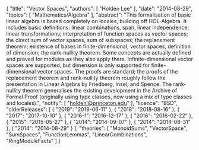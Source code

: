 {
    "title": "Vector Spaces",
    "authors": [
        "Holden Lee"
    ],
    "date": "2014-08-29",
    "topics": [
        "Mathematics/Algebra"
    ],
    "abstract": "This formalisation of basic linear algebra is based completely on locales, building off HOL-Algebra. It includes basic definitions: linear combinations, span, linear independence; linear transformations; interpretation of function spaces as vector spaces; the direct sum of vector spaces, sum of subspaces; the replacement theorem; existence of bases in finite-dimensional; vector spaces, definition of dimension; the rank-nullity theorem. Some concepts are actually defined and proved for modules as they also apply there. Infinite-dimensional vector spaces are supported, but dimension is only supported for finite-dimensional vector spaces. The proofs are standard; the proofs of the replacement theorem and rank-nullity theorem roughly follow the presentation in Linear Algebra by Friedberg, Insel, and Spence. The rank-nullity theorem generalises the existing development in the Archive of Formal Proof (originally using type classes, now using a mix of type classes and locales).",
    "notify": [
        "holdenl@princeton.edu"
    ],
    "licence": "BSD",
    "olderReleases": [
        {
            "2019": "2019-06-11"
        },
        {
            "2018": "2018-08-16"
        },
        {
            "2017": "2017-10-10"
        },
        {
            "2016-1": "2016-12-17"
        },
        {
            "2016": "2016-02-22"
        },
        {
            "2015": "2015-05-27"
        },
        {
            "2014": "2014-09-07"
        },
        {
            "2014": "2014-08-31"
        },
        {
            "2014": "2014-08-29"
        }
    ],
    "theories": [
        "MonoidSums",
        "VectorSpace",
        "SumSpaces",
        "FunctionLemmas",
        "LinearCombinations",
        "RingModuleFacts"
    ]
}